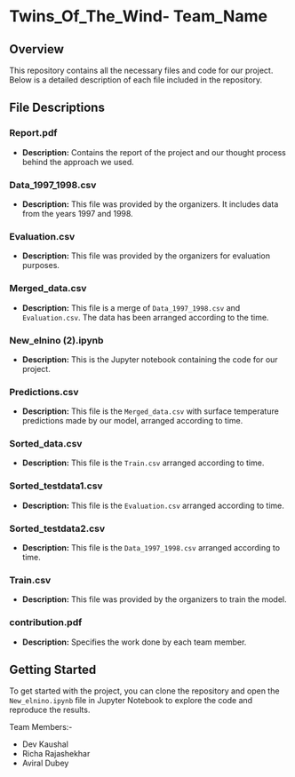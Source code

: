 # Twins_Of_The_Wind- Team_Name

## Overview

This repository contains all the necessary files and code for our project. Below is a detailed description of each file included in the repository.

## File Descriptions

### Report.pdf
- **Description:** Contains the report of the project and our thought process behind the approach we used.

### Data_1997_1998.csv
- **Description:** This file was provided by the organizers. It includes data from the years 1997 and 1998.

### Evaluation.csv
- **Description:** This file was provided by the organizers for evaluation purposes.

### Merged_data.csv
- **Description:** This file is a merge of `Data_1997_1998.csv` and `Evaluation.csv`. The data has been arranged according to the time.

### New_elnino (2).ipynb
- **Description:** This is the Jupyter notebook containing the code for our project.

### Predictions.csv
- **Description:** This file is the `Merged_data.csv` with surface temperature predictions made by our model, arranged according to time.

### Sorted_data.csv
- **Description:** This file is the `Train.csv` arranged according to time.

### Sorted_testdata1.csv
- **Description:** This file is the `Evaluation.csv` arranged according to time.

### Sorted_testdata2.csv
- **Description:** This file is the `Data_1997_1998.csv` arranged according to time.

### Train.csv
- **Description:** This file was provided by the organizers to train the model.

### contribution.pdf
- **Description:** Specifies the work done by each team member.

## Getting Started

To get started with the project, you can clone the repository and open the `New_elnino.ipynb` file in Jupyter Notebook to explore the code and reproduce the results.

Team Members:-
- Dev Kaushal
- Richa Rajashekhar
- Aviral Dubey
